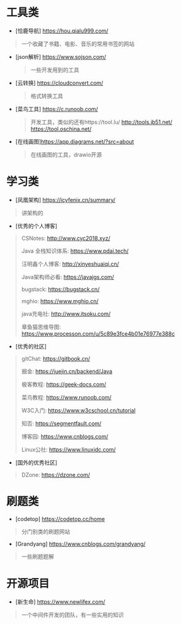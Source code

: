 # 工具类
- [恰鹿导航]  https://hou.qialu999.com/
> 一个收藏了书籍、电影、音乐的常用书签的网站

- [json解析]  https://www.sojson.com/

  > 一些开发用到的工具

- [云转换]  https://cloudconvert.com/

  > 格式转换工具

- [菜鸟工具]  https://c.runoob.com/

  > 开发工具，类似的还有https://tool.lu/ http://tools.jb51.net/ https://tool.oschina.net/

- [在线画图]https://app.diagrams.net/?src=about

  >在线画图的工具，drawio开源

# 学习类
- [凤凰架构]  https://icyfenix.cn/summary/
> 讲架构的
- [优秀的个人博客]
> CSNotes: http://www.cyc2018.xyz/
> 
> Java 全栈知识体系: https://www.pdai.tech/
> 
> 汪明鑫个人博客: http://xinyeshuaiqi.cn/
> 
> Java架构师必看: https://javajgs.com/
> 
> bugstack: https://bugstack.cn/
> 
> mghio: https://www.mghio.cn/
> 
> java充电社: http://www.itsoku.com/
> 
> 章鱼猫思维导图: https://www.processon.com/u/5c89e3fce4b01e76977e388c
- [优秀的社区]
> gitChat: https://gitbook.cn/
>
> 掘金: https://juejin.cn/backend/Java
>
> 极客教程: https://geek-docs.com/
>
> 菜鸟教程: https://www.runoob.com/
>
> W3C入门: https://www.w3cschool.cn/tutorial
>
> 知否: https://segmentfault.com/
>
> 博客园: https://www.cnblogs.com/
>
> Linux公社: https://www.linuxidc.com/

- [国外的优秀社区]
> DZone: https://dzone.com/


# 刷题类
- [codetop]  https://codetop.cc/home
> 分门别类的刷题网站
- [Grandyang]  https://www.cnblogs.com/grandyang/
> 一些刷题题解

# 开源项目
- [新生命]  https://www.newlifex.com/
> 一个中间件开发的团队，有一些实用的知识

